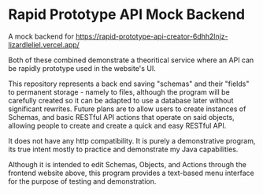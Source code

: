 Rapid Prototype API Mock Backend
================================

A mock backend for https://rapid-prototype-api-creator-6dhh2lnjz-lizardleliel.vercel.app/

Both of these combined demonstrate a theoritical service where
an API can be rapidly prototype used in the website's UI.

This repository represents a back end saving "schemas" and their
"fields" to permanent storage - namely to files, although
the program will be carefully created so it can be adapted
to use a database later without significant rewrites. Future plans
are to allow users to create instances of Schemas, and basic
RESTful API actions that operate on said objects, allowing people to create
and create a quick and easy RESTful API.

It does not have any http compatibility. It is purely a demonstrative program,
its true intent mostly to practice and demonstrate my Java capabilities.

Although it is intended to edit Schemas, Objects, and Actions through the frontend
website above, this program provides a text-based menu interface for the purpose of
testing and demonstration.